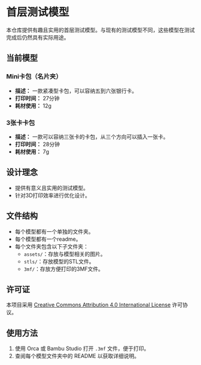# 首层测试模型

本仓库提供有趣且实用的首层测试模型。与现有的测试模型不同，这些模型在测试完成后仍然具有实际用途。

## 当前模型

### Mini卡包（名片夹）
- **描述：** 一款紧凑型卡包，可以容纳五到六张银行卡。
- **打印时间：** 27分钟
- **耗材使用：** 12g

### 3张卡卡包
- **描述：** 一款可以容纳三张卡的卡包，从三个方向可以插入一张卡。
- **打印时间：** 28分钟
- **耗材使用：** 7g

## 设计理念
- 提供有意义且实用的测试模型。
- 针对3D打印效率进行优化设计。

## 文件结构
- 每个模型都有一个单独的文件夹。
- 每个模型都有一个readme。
- 每个文件夹包含以下子文件夹：
  - `assets/`：存放与模型相关的图片。
  - `stls/`：存放模型的STL文件。
  - `3mf/`：存放方便打印的3MF文件。

## 许可证
本项目采用 [Creative Commons Attribution 4.0 International License](https://creativecommons.org/licenses/by/4.0/) 许可协议。

## 使用方法
1. 使用 Orca 或 Bambu Studio 打开 `.3mf` 文件，便于打印。
2. 查阅每个模型文件夹中的 README 以获取详细说明。
